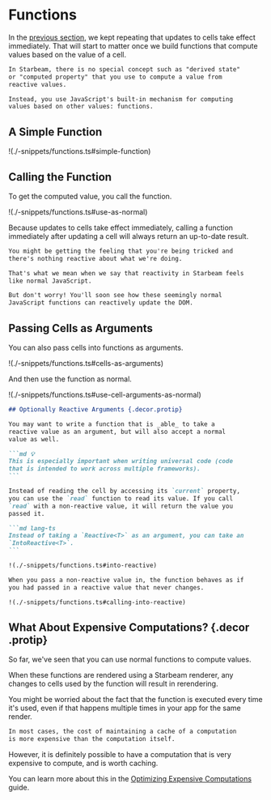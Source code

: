 # Functions

In the [previous section](./cells.md), we kept repeating that
updates to cells take effect immediately. That will start to
matter once we build functions that compute values based on the
value of a cell.

```md info Just Use Functions
In Starbeam, there is no special concept such as "derived state"
or "computed property" that you use to compute a value from
reactive values.

Instead, you use JavaScript's built-in mechanism for computing
values based on other values: functions.
```

## A Simple Function

!(./-snippets/functions.ts#simple-function)

## Calling the Function

To get the computed value, you call the function.

!(./-snippets/functions.ts#use-as-normal)

Because updates to cells take effect immediately, calling a
function immediately after updating a cell will always return an
up-to-date result.

```md tip A Weird Feeling
You might be getting the feeling that you're being tricked and
there's nothing reactive about what we're doing.

That's what we mean when we say that reactivity in Starbeam feels
like normal JavaScript.

But don't worry! You'll soon see how these seemingly normal
JavaScript functions can reactively update the DOM.
```

## Passing Cells as Arguments

You can also pass cells into functions as arguments.

!(./-snippets/functions.ts#cells-as-arguments)

And then use the function as normal.

!(./-snippets/functions.ts#use-cell-arguments-as-normal)

````md persona power-user
## Optionally Reactive Arguments {.decor.protip}

You may want to write a function that is _able_ to take a
reactive value as an argument, but will also accept a normal
value as well.

```md 💡
This is especially important when writing universal code (code
that is intended to work across multiple frameworks).
```

Instead of reading the cell by accessing its `current` property,
you can use the `read` function to read its value. If you call
`read` with a non-reactive value, it will return the value you
passed it.

```md lang-ts
Instead of taking a `Reactive<T>` as an argument, you can take an
`IntoReactive<T>`.
```

!(./-snippets/functions.ts#into-reactive)

When you pass a non-reactive value in, the function behaves as if
you had passed in a reactive value that never changes.

!(./-snippets/functions.ts#calling-into-reactive)
````

## What About Expensive Computations? {.decor .protip}

So far, we've seen that you can use normal functions to compute
values.

When these functions are rendered using a Starbeam renderer, any
changes to cells used by the function will result in rerendering.

You might be worried about the fact that the function is executed
every time it's used, even if that happens multiple times in your
app for the same render.

```md em Key Point
In most cases, the cost of maintaining a cache of a computation
is more expensive than the computation itself.
```

However, it is definitely possible to have a computation that is
very expensive to compute, and is worth caching.

You can learn more about this in the [Optimizing Expensive
Computations] guide.

[Optimizing Expensive Computations]: ../optimization/formulas.md
